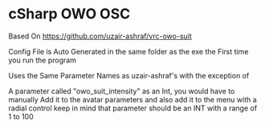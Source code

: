 # cSharp OWO OSC
 Based On https://github.com/uzair-ashraf/vrc-owo-suit   
 
 Config File is Auto Generated in the same folder as the exe the First time you run the program   
 
 Uses the Same Parameter Names as uzair-ashraf's with the exception of  
 
 A parameter called "owo_suit_intensity" as an Int, you would have to manually Add it to the avatar parameters and also add it to the menu with a radial control keep in mind that parameter should be an INT with a range of 1 to 100
